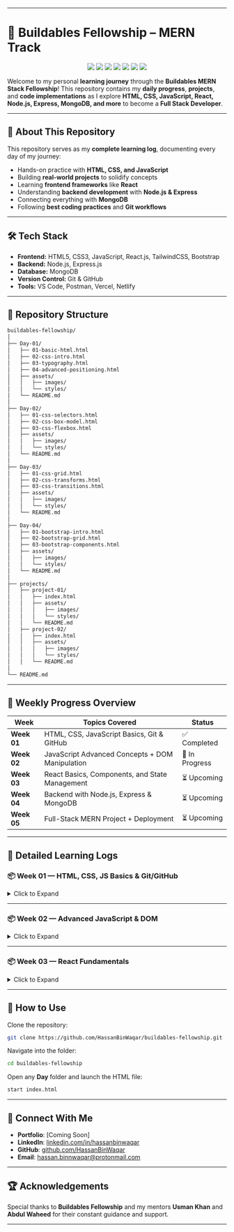 
---

# 🚀 Buildables Fellowship – MERN Track

<p align="center">
  <img src="https://img.shields.io/github/repo-size/HassanBinWaqar/buildables-fellowship?color=blue&style=for-the-badge" />
  <img src="https://img.shields.io/github/last-commit/HassanBinWaqar/buildables-fellowship?color=green&style=for-the-badge" />
  <img src="https://img.shields.io/github/stars/HassanBinWaqar/buildables-fellowship?style=for-the-badge&color=yellow" />
  <img src="https://img.shields.io/github/forks/HassanBinWaqar/buildables-fellowship?style=for-the-badge&color=orange" />
  <img src="https://img.shields.io/github/issues/HassanBinWaqar/buildables-fellowship?style=for-the-badge&color=red" />
  <img src="https://img.shields.io/github/issues-pr/HassanBinWaqar/buildables-fellowship?style=for-the-badge&color=purple" />
  <img src="https://visitor-badge.laobi.icu/badge?page_id=HassanBinWaqar.buildables-fellowship&style=for-the-badge&color=brightgreen" />
</p>

Welcome to my personal **learning journey** through the **Buildables MERN Stack Fellowship**!
This repository contains my **daily progress**, **projects**, and **code implementations** as I explore **HTML, CSS, JavaScript, React, Node.js, Express, MongoDB, and more** to become a **Full Stack Developer**.

---

## 📌 About This Repository

This repository serves as my **complete learning log**, documenting every day of my journey:

* Hands-on practice with **HTML, CSS, and JavaScript**
* Building **real-world projects** to solidify concepts
* Learning **frontend frameworks** like **React**
* Understanding **backend development** with **Node.js & Express**
* Connecting everything with **MongoDB**
* Following **best coding practices** and **Git workflows**

---

## 🛠 Tech Stack

* **Frontend:** HTML5, CSS3, JavaScript, React.js, TailwindCSS, Bootstrap
* **Backend:** Node.js, Express.js
* **Database:** MongoDB
* **Version Control:** Git & GitHub
* **Tools:** VS Code, Postman, Vercel, Netlify

---

## 📂 Repository Structure

```bash
buildables-fellowship/
│
├── Day-01/
│   ├── 01-basic-html.html
│   ├── 02-css-intro.html
│   ├── 03-typography.html
│   ├── 04-advanced-positioning.html
│   ├── assets/
│   │   ├── images/
│   │   └── styles/
│   └── README.md
│
├── Day-02/
│   ├── 01-css-selectors.html
│   ├── 02-css-box-model.html
│   ├── 03-css-flexbox.html
│   ├── assets/
│   │   ├── images/
│   │   └── styles/
│   └── README.md
│
├── Day-03/
│   ├── 01-css-grid.html
│   ├── 02-css-transforms.html
│   ├── 03-css-transitions.html
│   ├── assets/
│   │   ├── images/
│   │   └── styles/
│   └── README.md
│
├── Day-04/
│   ├── 01-bootstrap-intro.html
│   ├── 02-bootstrap-grid.html
│   ├── 03-bootstrap-components.html
│   ├── assets/
│   │   ├── images/
│   │   └── styles/
│   └── README.md
│
├── projects/
│   ├── project-01/
│   │   ├── index.html
│   │   ├── assets/
│   │   │   ├── images/
│   │   │   └── styles/
│   │   └── README.md
│   ├── project-02/
│   │   ├── index.html
│   │   ├── assets/
│   │   │   ├── images/
│   │   │   └── styles/
│   │   └── README.md
│
└── README.md

```

---

## 📅 Weekly Progress Overview

| **Week**    | **Topics Covered**                              | **Status**     |
| ----------- | ----------------------------------------------- | -------------- |
| **Week 01** | HTML, CSS, JavaScript Basics, Git & GitHub      | ✅ Completed    |
| **Week 02** | JavaScript Advanced Concepts + DOM Manipulation | 🔄 In Progress |
| **Week 03** | React Basics, Components, and State Management  | ⏳ Upcoming     |
| **Week 04** | Backend with Node.js, Express & MongoDB         | ⏳ Upcoming     |
| **Week 05** | Full-Stack MERN Project + Deployment            | ⏳ Upcoming     |

---

## 📒 Detailed Learning Logs

### **📦 Week 01 — HTML, CSS, JS Basics & Git/GitHub**

<details>
<summary>Click to Expand</summary>

| **Day** | **Topics Covered**                    | **Folder**                                | **Status**  |
| ------- | ------------------------------------- | ----------------------------------------- | ----------- |
| 01      | HTML Basics + CSS Intro               | `Week-01/Day-01-HTML`                     | ✅ Completed |
| 02      | Project Setup + Responsive Website    | `Week-01/Day-02-CSS`                      | ✅ Completed |
| 03      | Advanced CSS + Flexbox                | `Week-01/Day-03-CSS`                      | ✅ Completed |
| 04      | JavaScript Fundamentals               | `Week-01/Day-04-JavaScript`               | ✅ Completed |
| 05      | Git & GitHub Basics + Version Control | `Week-01/Day-05-Basics-of-Git-and-GitHub` | ✅ Completed |

</details>

---

### **📦 Week 02 — Advanced JavaScript & DOM**

<details>
<summary>Click to Expand</summary>

| **Day** | **Topics Covered**            | **Folder**       | **Status**     |
| ------- | ----------------------------- | ---------------- | -------------- |
| 06      | JavaScript DOM Manipulation   | `Week-02/Day-06` | 🔄 In Progress |
| 07      | Events & Event Delegation     | `Week-02/Day-07` | ⏳ Upcoming     |
| 08      | LocalStorage & SessionStorage | `Week-02/Day-08` | ⏳ Upcoming     |
| 09      | JavaScript ES6+ Concepts      | `Week-02/Day-09` | ⏳ Upcoming     |
| 10      | JavaScript Mini Project       | `Week-02/Day-10` | ⏳ Upcoming     |

</details>

---

### **📦 Week 03 — React Fundamentals**

<details>
<summary>Click to Expand</summary>

| **Day** | **Topics Covered**       | **Folder**       | **Status** |
| ------- | ------------------------ | ---------------- | ---------- |
| 11      | React Basics + JSX       | `Week-03/Day-11` | ⏳ Upcoming |
| 12      | React Components         | `Week-03/Day-12` | ⏳ Upcoming |
| 13      | Props & State Management | `Week-03/Day-13` | ⏳ Upcoming |
| 14      | React Hooks Introduction | `Week-03/Day-14` | ⏳ Upcoming |
| 15      | React Project Setup      | `Week-03/Day-15` | ⏳ Upcoming |

</details>

---

## 🧩 How to Use

Clone the repository:

```bash
git clone https://github.com/HassanBinWaqar/buildables-fellowship.git
```

Navigate into the folder:

```bash
cd buildables-fellowship
```

Open any **Day** folder and launch the HTML file:

```bash
start index.html
```

---

## 🔗 Connect With Me

* **Portfolio**: \[Coming Soon]
* **LinkedIn**: [linkedin.com/in/hassanbinwaqar](https://linkedin.com/in/hassanbinwaqar)
* **GitHub**: [github.com/HassanBinWaqar](https://github.com/HassanBinWaqar)
* **Email**: [hassan.binnwaqar@protonmail.com](mailto:hassan.binnwaqar@protonmail.com)

---

## 🏆 Acknowledgements

Special thanks to **Buildables Fellowship** and my mentors **Usman Khan** and **Abdul Waheed** for their constant guidance and support.

---